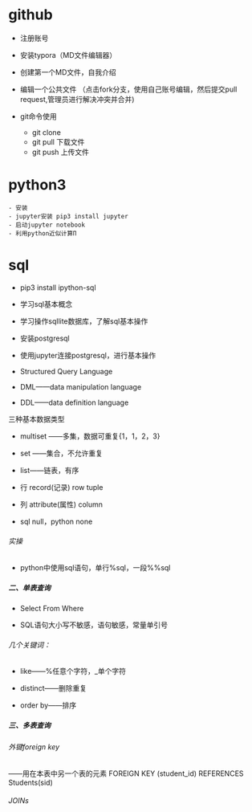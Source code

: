 # github 
- 注册账号 
- 安装typora（MD文件编辑器）
- 创建第一个MD文件，自我介绍
- 编辑一个公共文件 （点击fork分支，使用自己账号编辑，然后提交pull request,管理员进行解决冲突并合并)
       
- git命令使用
    - git clone
    - git pull 下载文件
    - git push 上传文件

# python3 
    - 安装
    - jupyter安装 pip3 install jupyter 
    - 启动jupyter notebook
    - 利用python近似计算Π
        
# sql
- pip3 install ipython-sql
- 学习sql基本概念
- 学习操作sqllite数据库，了解sql基本操作
- 安装postgresql
- 使用jupyter连接postgresql，进行基本操作

- Structured Query Language

- DML——data manipulation language

- DDL——data definition language

三种基本数据类型

- multiset ——多集，数据可重复{1，1，2，3}

- set ——集合，不允许重复

- list——链表，有序

- 行 record(记录) row tuple

- 列 attribute(属性) column

- sql null，python none

###### 实操

- python中使用sql语句，单行%sql，一段%%sql

##### 二、单表查询

- Select From Where

- SQL语句大小写不敏感，语句敏感，常量单引号

###### 几个关键词：

- like——%任意个字符，_单个字符

- distinct——删除重复

- order by——排序

##### 三、多表查询

###### 外键foreign key

——用在本表中另一个表的元素
FOREIGN KEY (student_id) REFERENCES Students(sid)  

###### JOINs      
        
